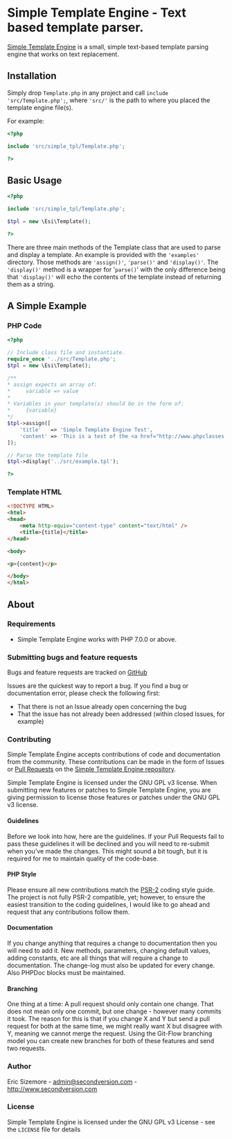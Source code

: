 # Simple Template Engine - Text based template parser.

[Simple Template Engine](http://github.com/ericsizemore/simple_tpl/) is a small, simple text-based 
template parsing engine that works on text replacement.

## Installation

Simply drop `Template.php` in any project and call `include 'src/Template.php';`, where 
`'src/'` is the path to where you placed the template engine file(s).

For example:

```php
<?php

include 'src/simple_tpl/Template.php';

?>
```

## Basic Usage

```php
<?php

include 'src/simple_tpl/Template.php';

$tpl = new \Esi\Template();

?>
```

There are three main methods of the Template class that are used to parse and display a template. An example is provided with the `'examples'` directory. 
Those methods are `'assign()'`, `'parse()'` and `'display()'`. The `'display()'` method is a wrapper for '`parse()`' with the only difference being that `'display()'` 
will echo the contents of the template instead of returning them as a string.

## A Simple Example

### PHP Code
```php
<?php

// Include class file and instantiate.
require_once '../src/Template.php';
$tpl = new \Esi\Template();

/**
* assign expects an array of:
*     variable => value
*
* Variables in your template(s) should be in the form of:
*     {variable}
*/
$tpl->assign([
    'title'   => 'Simple Template Engine Test',
    'content' => 'This is a test of the <a href="http://www.phpclasses.org/browse/package/3171.html">Simple Template Engine</a> class by Eric Sizemore.'
]);

// Parse the template file
$tpl->display('../src/example.tpl');

?>
```

### Template HTML
```html
<!DOCTYPE HTML>
<html>
<head>
	<meta http-equiv="content-type" content="text/html" />
	<title>{title}</title>
</head>

<body>

<p>{content}</p>

</body>
</html>
```

## About

### Requirements

- Simple Template Engine works with PHP 7.0.0 or above.

### Submitting bugs and feature requests

Bugs and feature requests are tracked on [GitHub](https://github.com/ericsizemore/simple_tpl/issues)

Issues are the quickest way to report a bug. If you find a bug or documentation error, please check the following first:

* That there is not an Issue already open concerning the bug
* That the issue has not already been addressed (within closed Issues, for example)

### Contributing

Simple Template Engine accepts contributions of code and documentation from the community. 
These contributions can be made in the form of Issues or [Pull Requests](http://help.github.com/send-pull-requests/) 
on the [Simple Template Engine repository](https://github.com/ericsizemore/simple_tpl).

Simple Template Engine is licensed under the GNU GPL v3 license. When submitting new features or patches to Simple Template Engine, you are 
giving permission to license those features or patches under the GNU GPL v3 license.

#### Guidelines

Before we look into how, here are the guidelines. If your Pull Requests fail to
pass these guidelines it will be declined and you will need to re-submit when
you’ve made the changes. This might sound a bit tough, but it is required for
me to maintain quality of the code-base.

#### PHP Style

Please ensure all new contributions match the [PSR-2](http://www.php-fig.org/psr/psr-2/)
coding style guide. The project is not fully PSR-2 compatible, yet; however, to ensure 
the easiest transition to the coding guidelines, I would like to go ahead and request 
that any contributions follow them.

#### Documentation

If you change anything that requires a change to documentation then you will
need to add it. New methods, parameters, changing default values, adding
constants, etc are all things that will require a change to documentation. The
change-log must also be updated for every change. Also PHPDoc blocks must be
maintained.

#### Branching

One thing at a time: A pull request should only contain one change. That does
not mean only one commit, but one change - however many commits it took. The
reason for this is that if you change X and Y but send a pull request for both
at the same time, we might really want X but disagree with Y, meaning we cannot
merge the request. Using the Git-Flow branching model you can create new
branches for both of these features and send two requests.

### Author

Eric Sizemore - <admin@secondversion.com> - <http://www.secondversion.com>

### License

Simple Template Engine is licensed under the GNU GPL v3 License - see the `LICENSE` file for details

